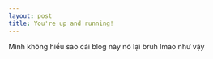 ```yaml
---
layout: post
title: You're up and running!
---
```


Mình không hiểu sao cái blog này nó lại bruh lmao như vậy

